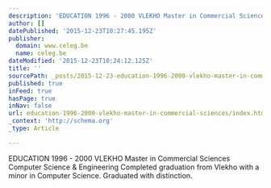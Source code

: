 ```yaml
---
description: 'EDUCATION 1996 - 2000 VLEKHO Master in Commercial Sciences  Computer Science & Engineering Completed graduation from Vlekho with a minor in Computer Science. Gr'
author: []
datePublished: '2015-12-23T10:27:45.195Z'
publisher:
  domain: www.celeg.be
  name: celeg.be
dateModified: '2015-12-23T10:24:12.125Z'
title: ''
sourcePath: _posts/2015-12-23-education-1996-2000-vlekho-master-in-commercial-sciences.md
published: true
inFeed: true
hasPage: true
inNav: false
url: education-1996-2000-vlekho-master-in-commercial-sciences/index.html
_context: 'http://schema.org'
_type: Article

---
```

EDUCATION 1996 - 2000 VLEKHO Master in Commercial Sciences Computer Science & Engineering Completed graduation from Vlekho with a minor in Computer Science. Graduated with distinction.